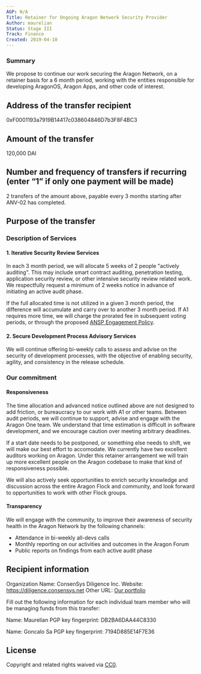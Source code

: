 ```yaml
---
AGP: N/A
Title: Retainer for Ongoing Aragon Network Security Provider
Author: maurelian
Status: Stage III
Track: Finance
Created: 2019-04-10
---
```


### Summary

We propose to continue our work securing the Aragon Network, on a retainer basis for a 6 month period, working with the entities responsible for developing AragonOS, Aragon Apps, and other code of interest.


## Address of the transfer recipient

0xF0001193a7919B14417c038604846D7b3F8F4BC3

## Amount of the transfer

120,000 DAI


## Number and frequency of transfers if recurring (enter “1” if only one payment will be made)

2 transfers of the amount above, payable every 3 months starting after ANV-02 has completed.

## Purpose of the transfer

### Description of Services

#### 1. Iterative Security Review Services

In each 3 month period, we will allocate 5 weeks of 2 people "actively auditing". This may include smart contract auditing, penetration testing, application security review, or other intensive security review related work. We respectfully request a minimum of 2 weeks notice in advance of initiating an active audit phase.

If the full allocated time is not utilized in a given 3 month period, the difference will accumulate and carry over to another 3 month period. If A1 requires more time, we will charge the prorated fee in subsequent voting periods, or through the proposed [ANSP Engagement Policy](https://forum.aragon.org/t/draft-agp-for-anv-02-ansp-engagement-policy/750).

#### 2. Secure Development Process Advisory Services

We will continue offering bi-weekly calls to assess and advise on the security of development processes, with the objective of enabling security, agility, and consistency in the release schedule.

### Our commitment

#### Responsiveness

The time allocation and advanced notice outlined above are not designed to add friction, or bureaucracy to our work with A1 or other teams. Between audit periods, we will continue to support, advise and engage with the Aragon One team. We understand that time estimation is difficult in software development, and we encourage caution over meeting arbitrary deadlines. 

If a start date needs to be postponed, or something else needs to shift, we will make our best effort to accomodate. We currently have two excellent auditors working on Aragon. Under this retainer arrangement we will train up more excellent people on the Aragon codebase to make that kind of responsiveness possible.

We will also actively seek opportunities to enrich security knowledge and discussion across the entire Aragon Flock and community, and look forward to opportunities to work with other Flock groups.

#### Transparency

We will engage with the community, to improve their awareness of security health in the Aragon Network by the following channels:
* Attendance in bi-weekly all-devs calls
* Monthly reporting on our activities and outcomes in the Aragon Forum
* Public reports on findings from each active audit phase

## Recipient information

Organization
Name: ConsenSys Diligence Inc.
Website:  https://diligence.consensys.net
Other URL:  [Our portfolio](https://consensys.github.io/diligence/)

Fill out the following information for each individual team member who will be managing funds from this transfer:

Name: Maurelian
PGP key fingerprint: DB2BA6DAA44C8330

Name: Goncalo Sa
PGP key fingerprint: 7194D885E14F7E36


## License
Copyright and related rights waived via [CC0](https://creativecommons.org/publicdomain/zero/1.0/).
